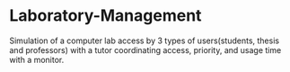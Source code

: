 # Laboratory-Management
Simulation of a computer lab access by 3 types of users(students, thesis and professors) with a tutor coordinating access, priority, and usage time with a monitor.
